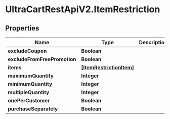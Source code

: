 # UltraCartRestApiV2.ItemRestriction

## Properties
Name | Type | Description | Notes
------------ | ------------- | ------------- | -------------
**excludeCoupon** | **Boolean** |  | [optional] 
**excludeFromFreePromotion** | **Boolean** |  | [optional] 
**items** | [**[ItemRestrictionItem]**](ItemRestrictionItem.md) |  | [optional] 
**maximumQuantity** | **Integer** |  | [optional] 
**minimumQuantity** | **Integer** |  | [optional] 
**multipleQuantity** | **Integer** |  | [optional] 
**onePerCustomer** | **Boolean** |  | [optional] 
**purchaseSeparately** | **Boolean** |  | [optional] 


